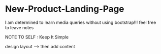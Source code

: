 # New-Product-Landing-Page

I am determined to learn media queries without using bootstrap!!!
feel free to leave notes


NOTE TO SELF : Keep It Simple 

design layout --> then add content
